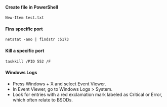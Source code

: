 #### Create file in PowerShell

```
New-Item test.txt
```

#### Fins specific port

```netstat -ano | findstr :5173```

#### Kill a specific port

```taskkill /PID 552 /F```

#### Windows Logs

- Press Windows + X and select Event Viewer.
- In Event Viewer, go to Windows Logs > System.
- Look for entries with a red exclamation mark labeled as Critical or Error, which often relate to BSODs.